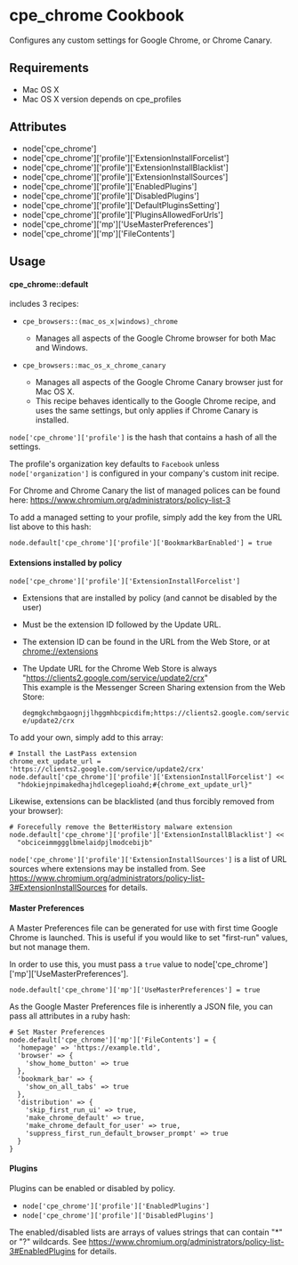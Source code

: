 cpe_chrome Cookbook
============================
Configures any custom settings for Google Chrome, or Chrome Canary.

Requirements
------------
* Mac OS X
* Mac OS X version depends on cpe_profiles

Attributes
----------

* node['cpe_chrome']
* node['cpe_chrome']['profile']['ExtensionInstallForcelist']
* node['cpe_chrome']['profile']['ExtensionInstallBlacklist']
* node['cpe_chrome']['profile']['ExtensionInstallSources']
* node['cpe_chrome']['profile']['EnabledPlugins']
* node['cpe_chrome']['profile']['DisabledPlugins']
* node['cpe_chrome']['profile']['DefaultPluginsSetting']
* node['cpe_chrome']['profile']['PluginsAllowedForUrls']
* node['cpe_chrome']['mp']['UseMasterPreferences']
* node['cpe_chrome']['mp']['FileContents']

Usage
-----
#### cpe_chrome::default
includes 3 recipes:

* `cpe_browsers::(mac_os_x|windows)_chrome`
    * Manages all aspects of the Google Chrome browser for both Mac and Windows.

* `cpe_browsers::mac_os_x_chrome_canary`
    * Manages all aspects of the Google Chrome Canary browser just for Mac OS X.
    * This recipe behaves identically to the Google Chrome recipe, and uses the same settings, but only applies if Chrome Canary is installed.

`node['cpe_chrome']['profile']` is the hash that contains a hash of all the settings.  

The profile's organization key defaults to `Facebook` unless `node['organization']` is
configured in your company's custom init recipe.

For Chrome and Chrome Canary the list of managed polices can be found here:
https://www.chromium.org/administrators/policy-list-3

To add a managed setting to your profile, simply add the key from the URL list above to this hash:

    node.default['cpe_chrome']['profile']['BookmarkBarEnabled'] = true

#### Extensions installed by policy
`node['cpe_chrome']['profile']['ExtensionInstallForcelist']`  

* Extensions that are installed by policy (and cannot be disabled by the user)
* Must be the extension ID followed by the Update URL.
* The extension ID can be found in the URL from the Web Store, or at [chrome://extensions]()
* The Update URL for the Chrome Web Store is always "https://clients2.google.com/service/update2/crx"  
This example is the Messenger Screen Sharing extension from the Web Store:

    `degmgkchmbgaognjjlhggmhbcpicdifm;https://clients2.google.com/service/update2/crx`


To add your own, simply add to this array:

    # Install the LastPass extension  
    chrome_ext_update_url = 'https://clients2.google.com/service/update2/crx'
    node.default['cpe_chrome']['profile']['ExtensionInstallForcelist'] <<
      "hdokiejnpimakedhajhdlcegeplioahd;#{chrome_ext_update_url}"

Likewise, extensions can be blacklisted (and thus forcibly removed from your browser):

    # Forecefully remove the BetterHistory malware extension  
    node.default['cpe_chrome']['profile']['ExtensionInstallBlacklist'] <<
      "obciceimmggglbmelaidpjlmodcebijb"

`node['cpe_chrome']['profile']['ExtensionInstallSources']` is a list of URL sources where extensions may be installed from.  See https://www.chromium.org/administrators/policy-list-3#ExtensionInstallSources for details.

#### Master Preferences
A Master Preferences file can be generated for use with first time Google Chrome is launched. This is useful if you would like to set "first-run" values, but not manage them.

In order to use this, you must pass a `true` value to node['cpe_chrome']['mp']['UseMasterPreferences'].

    node.default['cpe_chrome']['mp']['UseMasterPreferences'] = true

As the Google Master Preferences file is inherently a JSON file, you can pass all attributes in a ruby hash:

    # Set Master Preferences
    node.default['cpe_chrome']['mp']['FileContents'] = {
      'homepage' => 'https://example.tld',
      'browser' => {
        'show_home_button' => true
      },
      'bookmark_bar' => {
        'show_on_all_tabs' => true
      },
      'distribution' => {
        'skip_first_run_ui' => true,
        'make_chrome_default' => true,
        'make_chrome_default_for_user' => true,
        'suppress_first_run_default_browser_prompt' => true
      }
    }

#### Plugins
Plugins can be enabled or disabled by policy.

* `node['cpe_chrome']['profile']['EnabledPlugins']`
* `node['cpe_chrome']['profile']['DisabledPlugins']`

The enabled/disabled lists are arrays of values strings that can contain "*" or "?" wildcards.  See https://www.chromium.org/administrators/policy-list-3#EnabledPlugins for details.
